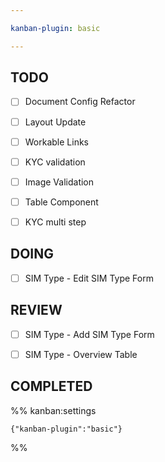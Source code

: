 ```yaml
---

kanban-plugin: basic

---
```


## TODO

- [ ] Document Config Refactor
- [ ] Layout Update
- [ ] Workable Links
- [ ] KYC validation
- [ ] Image Validation
- [ ] Table Component
- [ ] KYC multi step


## DOING

- [ ] SIM Type - Edit SIM Type Form


## REVIEW

- [ ] SIM Type - Add SIM Type Form
- [ ] SIM Type - Overview Table


## COMPLETED





%% kanban:settings
```
{"kanban-plugin":"basic"}
```
%%